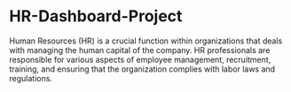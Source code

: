 # HR-Dashboard-Project
Human Resources (HR) is a crucial function within organizations that deals with managing the human capital of the company. HR professionals are responsible for various aspects of employee management, recruitment, training, and ensuring that the organization complies with labor laws and regulations.
